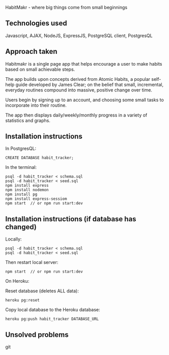 HabitMakr - where big things come from small beginnings


## Technologies used
Javascript, AJAX, NodeJS, ExpressJS, PostgreSQL client, PostgresQL

## Approach taken
Habitmakr is a single page app that helps encourage a user to make habits based on small achievable steps. 

The app builds upon concepts derived from Atomic Habits, a popular self-help guide developed by James Clear; on the belief that small, incremental, everyday routines compound into massive, positive change over time.

Users begin by signing up to an account, and choosing some small tasks to incorporate into their routine. 

The app then displays daily/weekly/monthly progress in a variety of statistics and graphs. 

## Installation instructions

In PostgresQL: 

    CREATE DATABASE habit_tracker;

  

In the terminal:

  

    psql -d habit_tracker < schema.sql
    psql -d habit_tracker < seed.sql
    npm install express
    npm install nodemon
    npm install pg 
    npm install express-sessiom
    npm start  // or npm run start:dev



## Installation instructions (if database has changed)

Locally: 


    psql -d habit_tracker < schema.sql
    psql -d habit_tracker < seed.sql

	
Then restart local server:

    npm start  // or npm run start:dev

On Heroku: 

Reset database (deletes ALL data):

```
heroku pg:reset
```

Copy local database to the Heroku database:
```
heroku pg:push habit_tracker DATABASE_URL
```

## Unsolved problems



git 